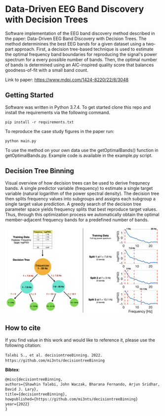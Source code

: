 # Data-Driven EEG Band Discovery with Decision Trees

Software implementation of the EEG band discovery method described in the paper: Data-Driven EEG Band Discovery with Decision Trees. The method determinines the best EEG bands for a given dataset using a two-part approach. First, a decision tree-based technique is used to estimate the optimal frequency band boundaries for reproducing the signal's power spectrum for a every possible number of bands. Then, the optimal number of bands is determined using an AIC-inspired quality score that balances goodness-of-fit with a small band count.

Link to paper: https://www.mdpi.com/1424-8220/22/8/3048

## Getting Started
Software was written in Python 3.7.4. To get started clone this repo and install the requirements via the following command. 
```
pip install -r requirements.txt
```

To reproduce the case study figures in the paper run:
```
python main.py
```

To use the method on your own data use the getOptimalBands() function in getOptimalBands.py. Example code is available in the example.py script.


## Decision Tree Binning
Visual overview of how decision trees can be used to derive frequnecy bands. A single predictor variable (frequency) to estimate a single target variable (natural logarithm of the power spectral density). The decision tree then splits frequency values into subgroups and assigns each subgroup a single target value prediction. A greedy search of the decision tree parameter space yields frequency splits that best reproduce target values. Thus, through this optimization process we automatically obtain the optimal member-adjacent frequency bands for a predefined number of bands.

![Overview](/visuals/other_figures/method_overview.jpeg)

## How to cite

If you find value in this work and would like to reference it, please use the following citation: 

`Talebi S., et al. decisiontreeBinning. 2022. https://github.com/mi3nts/decisiontreeBinning`

__Bibtex__:
```
@misc{decisiontreeBinning,
authors={Shawhin Talebi, John Waczak, Bharana Fernando, Arjun Sridhar, David J. Lary},
title={decisiontreeBinning},
howpublished={https://github.com/mi3nts/decisiontreeBinning}
year={2022}
}
```
